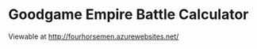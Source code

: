 Goodgame Empire Battle Calculator
======================

Viewable at http://fourhorsemen.azurewebsites.net/

